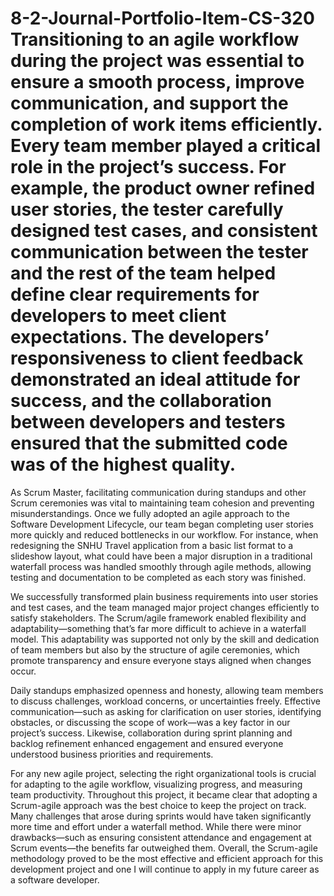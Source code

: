 # 8-2-Journal-Portfolio-Item-CS-320      Transitioning to an agile workflow during the project was essential to ensure a smooth process, improve communication, and support the completion of work items efficiently. Every team member played a critical role in the project’s success. For example, the product owner refined user stories, the tester carefully designed test cases, and consistent communication between the tester and the rest of the team helped define clear requirements for developers to meet client expectations. The developers’ responsiveness to client feedback demonstrated an ideal attitude for success, and the collaboration between developers and testers ensured that the submitted code was of the highest quality.

As Scrum Master, facilitating communication during standups and other Scrum ceremonies was vital to maintaining team cohesion and preventing misunderstandings. Once we fully adopted an agile approach to the Software Development Lifecycle, our team began completing user stories more quickly and reduced bottlenecks in our workflow. For instance, when redesigning the SNHU Travel application from a basic list format to a slideshow layout, what could have been a major disruption in a traditional waterfall process was handled smoothly through agile methods, allowing testing and documentation to be completed as each story was finished.

We successfully transformed plain business requirements into user stories and test cases, and the team managed major project changes efficiently to satisfy stakeholders. The Scrum/agile framework enabled flexibility and adaptability—something that’s far more difficult to achieve in a waterfall model. This adaptability was supported not only by the skill and dedication of team members but also by the structure of agile ceremonies, which promote transparency and ensure everyone stays aligned when changes occur.

Daily standups emphasized openness and honesty, allowing team members to discuss challenges, workload concerns, or uncertainties freely. Effective communication—such as asking for clarification on user stories, identifying obstacles, or discussing the scope of work—was a key factor in our project’s success. Likewise, collaboration during sprint planning and backlog refinement enhanced engagement and ensured everyone understood business priorities and requirements.

For any new agile project, selecting the right organizational tools is crucial for adapting to the agile workflow, visualizing progress, and measuring team productivity. Throughout this project, it became clear that adopting a Scrum-agile approach was the best choice to keep the project on track. Many challenges that arose during sprints would have taken significantly more time and effort under a waterfall method. While there were minor drawbacks—such as ensuring consistent attendance and engagement at Scrum events—the benefits far outweighed them. Overall, the Scrum-agile methodology proved to be the most effective and efficient approach for this development project and one I will continue to apply in my future career as a software developer.
